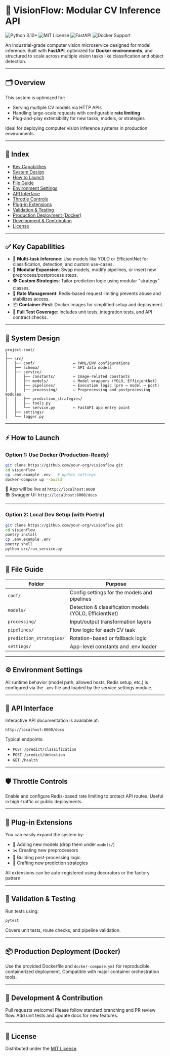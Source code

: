 # 🧠 VisionFlow: Modular CV Inference API

![Python 3.10+](https://img.shields.io/badge/python-3.10%2B-blue)
![MIT License](https://img.shields.io/badge/License-MIT-yellow.svg)
![FastAPI](https://img.shields.io/badge/FastAPI-0.100.0-009688.svg)
![Docker Support](https://img.shields.io/badge/Docker-Ready-2496ED.svg)

An industrial-grade computer vision microservice designed for model inference. Built with **FastAPI**, optimized for **Docker environments**, and structured to scale across multiple vision tasks like classification and object detection.

---

## 🗂 Overview

This system is optimized for:

- Serving multiple CV models via HTTP APIs
- Handling large-scale requests with configurable **rate limiting**
- Plug-and-play extensibility for new tasks, models, or strategies

Ideal for deploying computer vision inference systems in production environments.

---

## 📌 Index

- [Key Capabilities](#key-capabilities)
- [System Design](#system-design)
- [How to Launch](#how-to-launch)
- [File Guide](#file-guide)
- [Environment Settings](#environment-settings)
- [API Interface](#api-interface)
- [Throttle Controls](#throttle-controls)
- [Plug-in Extensions](#plug-in-extensions)
- [Validation & Testing](#validation--testing)
- [Production Deployment (Docker)](#production-deployment-docker)
- [Development & Contribution](#development--contribution)
- [License](#license)

---

## ✅ Key Capabilities

- 🧠 **Multi-task Inference**: Use models like YOLO or EfficientNet for classification, detection, and custom use-cases.
- 🧩 **Modular Expansion**: Swap models, modify pipelines, or insert new preprocess/postprocess steps.
- 🕵️ **Custom Strategies**: Tailor prediction logic using modular "strategy" classes.
- 🚥 **Rate Management**: Redis-based request limiting prevents abuse and stabilizes access.
- 📦 **Container-First**: Docker images for simplified setup and deployment.
- 🧪 **Full Test Coverage**: Includes unit tests, integration tests, and API contract checks.

---

## 🧱 System Design

```
project-root/
│
├── src/
│   ├── conf/                 ← YAML/ENV configurations
│   ├── schema/               ← API data models
│   ├── service/
│   │   ├── constants/        ← Image-related constants
│   │   ├── models/           ← Model wrappers (YOLO, EfficientNet)
│   │   ├── pipelines/        ← Execution logic (pre → model → post)
│   │   ├── processing/       ← Preprocessing and postprocessing modules
│   │   ├── prediction_strategies/
│   │   ├── tools.py
│   │   └── service.py        ← FastAPI app entry point
│   ├── settings/
│   └── logger.py
```

---

## ⚡ How to Launch

### Option 1: Use Docker (Production-Ready)

```bash
git clone https://github.com/your-org/visionflow.git
cd visionflow
cp .env.example .env   # update settings
docker-compose up --build
```

📍 App will be live at `http://localhost:8000`  
📚 Swagger UI: `http://localhost:8000/docs`

---

### Option 2: Local Dev Setup (with Poetry)

```bash
git clone https://github.com/your-org/visionflow.git
cd visionflow
poetry install
cp .env.example .env
poetry shell
python src/run_service.py
```

---

## 📂 File Guide

| Folder | Purpose |
|--------|---------|
| `conf/` | Config settings for the models and pipelines |
| `models/` | Detection & classification models (YOLO, EfficientNet) |
| `processing/` | Input/output transformation layers |
| `pipelines/` | Flow logic for each CV task |
| `prediction_strategies/` | Rotation-based or fallback logic |
| `settings/` | App-level constants and .env loader |

---

## ⚙️ Environment Settings

All runtime behavior (model path, allowed hosts, Redis setup, etc.) is configured via the `.env` file and loaded by the service settings module.

---

## 🔌 API Interface

Interactive API documentation is available at:

```
http://localhost:8000/docs
```

Typical endpoints:
- `POST /predict/classification`
- `POST /predict/detection`
- `GET /health`

---

## 🛡️ Throttle Controls

Enable and configure Redis-based rate limiting to protect API routes. Useful in high-traffic or public deployments.

---

## 🧰 Plug-in Extensions

You can easily expand the system by:

- 📌 Adding new models (drop them under `models/`)
- ✂️ Creating new preprocessors
- 🧠 Building post-processing logic
- 🔁 Crafting new prediction strategies

All extensions can be auto-registered using decorators or the factory pattern.

---

## 🧪 Validation & Testing

Run tests using:

```bash
pytest
```

Covers unit tests, route checks, and pipeline validation.

---

## 📦 Production Deployment (Docker)

Use the provided Dockerfile and `docker-compose.yml` for reproducible, containerized deployment. Compatible with major container orchestration tools.

---

## 🤝 Development & Contribution

Pull requests welcome! Please follow standard branching and PR review flow. Add unit tests and update docs for new features.

---

## 📄 License

Distributed under the [MIT License](./LICENSE).
